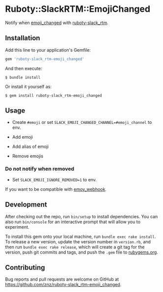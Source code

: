 # Ruboty::SlackRTM::EmojiChanged

Notify when [emoji_changed](https://api.slack.com/events/emoji_changed) with [ruboty-slack_rtm](https://rubygems.org/gems/ruboty-slack_rtm).

## Installation

Add this line to your application's Gemfile:

```ruby
gem 'ruboty-slack_rtm-emoji_changed'
```

And then execute:

    $ bundle install

Or install it yourself as:

    $ gem install ruboty-slack_rtm-emoji_changed

## Usage

- Create `#emoji` or set `SLACK_EMOJI_CHANGED_CHANNEL=#emoji_channel` to env.

- Add emoji
- Add alias of emoji
- Remove emojis

### Do not notify when removed

- Set `SLACK_EMOJI_IGNORE_REMOVED=1` to env.

If you want to be compatible with [emoy_webhook](https://github.com/sue445/emoy_webhook).

## Development

After checking out the repo, run `bin/setup` to install dependencies. You can also run `bin/console` for an interactive prompt that will allow you to experiment.

To install this gem onto your local machine, run `bundle exec rake install`. To release a new version, update the version number in `version.rb`, and then run `bundle exec rake release`, which will create a git tag for the version, push git commits and tags, and push the `.gem` file to [rubygems.org](https://rubygems.org).

## Contributing

Bug reports and pull requests are welcome on GitHub at https://github.com/znz/ruboty-slack_rtm-emoji_changed.
